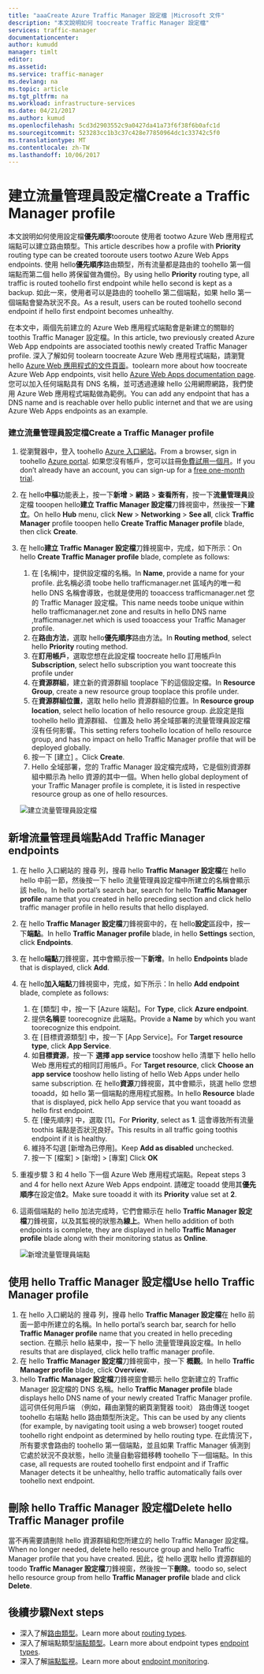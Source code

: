 ```yaml
---
title: "aaaCreate Azure Traffic Manager 設定檔 |Microsoft 文件"
description: "本文說明如何 toocreate Traffic Manager 設定檔"
services: traffic-manager
documentationcenter: 
author: kumudd
manager: timlt
editor: 
ms.assetid: 
ms.service: traffic-manager
ms.devlang: na
ms.topic: article
ms.tgt_pltfrm: na
ms.workload: infrastructure-services
ms.date: 04/21/2017
ms.author: kumud
ms.openlocfilehash: 5cd3d2903552c9a0427da41a73f6f38f6b0afc1d
ms.sourcegitcommit: 523283cc1b3c37c428e77850964dc1c33742c5f0
ms.translationtype: MT
ms.contentlocale: zh-TW
ms.lasthandoff: 10/06/2017
---
```

# <a name="create-a-traffic-manager-profile"></a><span data-ttu-id="8bb5f-103">建立流量管理員設定檔</span><span class="sxs-lookup"><span data-stu-id="8bb5f-103">Create a Traffic Manager profile</span></span>

<span data-ttu-id="8bb5f-104">本文說明如何使用設定檔**優先順序**tooroute 使用者 tootwo Azure Web 應用程式端點可以建立路由類型。</span><span class="sxs-lookup"><span data-stu-id="8bb5f-104">This article describes how a profile with **Priority** routing type can be created tooroute users tootwo Azure Web Apps endpoints.</span></span> <span data-ttu-id="8bb5f-105">使用 hello**優先順序**路由類型，所有流量都是路由的 toohello 第一個端點而第二個 hello 將保留做為備份。</span><span class="sxs-lookup"><span data-stu-id="8bb5f-105">By using hello **Priority** routing type, all traffic is routed toohello first endpoint while hello second is kept as a backup.</span></span> <span data-ttu-id="8bb5f-106">如此一來，使用者可以是路由的 toohello 第二個端點，如果 hello 第一個端點會變為狀況不良。</span><span class="sxs-lookup"><span data-stu-id="8bb5f-106">As a result, users can be routed toohello second endpoint if hello first endpoint becomes unhealthy.</span></span>

<span data-ttu-id="8bb5f-107">在本文中，兩個先前建立的 Azure Web 應用程式端點會是新建立的關聯的 toothis Traffic Manager 設定檔。</span><span class="sxs-lookup"><span data-stu-id="8bb5f-107">In this article, two previously created Azure Web App endpoints are associated toothis newly created Traffic Manager profile.</span></span> <span data-ttu-id="8bb5f-108">深入了解如何 toolearn toocreate Azure Web 應用程式端點，請瀏覽 hello [Azure Web 應用程式的文件頁面](https://docs.microsoft.com/azure/app-service-web/)。</span><span class="sxs-lookup"><span data-stu-id="8bb5f-108">toolearn more about how toocreate Azure Web App endpoints, visit hello [Azure Web Apps documentation page](https://docs.microsoft.com/azure/app-service-web/).</span></span> <span data-ttu-id="8bb5f-109">您可以加入任何端點具有 DNS 名稱，並可透過連線 hello 公用網際網路，我們使用 Azure Web 應用程式端點做為範例。</span><span class="sxs-lookup"><span data-stu-id="8bb5f-109">You can add any endpoint that has a DNS name and is reachable over hello public internet and that we are using Azure Web Apps endpoints as an example.</span></span>

### <a name="create-a-traffic-manager-profile"></a><span data-ttu-id="8bb5f-110">建立流量管理員設定檔</span><span class="sxs-lookup"><span data-stu-id="8bb5f-110">Create a Traffic Manager profile</span></span>
1. <span data-ttu-id="8bb5f-111">從瀏覽器中，登入 toohello [Azure 入口網站](http://portal.azure.com)。</span><span class="sxs-lookup"><span data-stu-id="8bb5f-111">From a browser, sign in toohello [Azure portal](http://portal.azure.com).</span></span> <span data-ttu-id="8bb5f-112">如果您沒有帳戶，您可以註冊[免費試用一個月](https://azure.microsoft.com/free/)。</span><span class="sxs-lookup"><span data-stu-id="8bb5f-112">If you don’t already have an account, you can sign-up for a [free one-month trial](https://azure.microsoft.com/free/).</span></span> 
2. <span data-ttu-id="8bb5f-113">在 hello**中樞**功能表上，按一下**新增** > **網路** > **查看所有**，按一下**流量管理員**設定檔 tooopen hello**建立 Traffic Manager 設定檔**刀鋒視窗中，然後按一下**建立**。</span><span class="sxs-lookup"><span data-stu-id="8bb5f-113">On hello **Hub** menu, click **New** > **Networking** > **See all**, click **Traffic Manager** profile tooopen hello **Create Traffic Manager profile** blade, then click **Create**.</span></span>
3. <span data-ttu-id="8bb5f-114">在 hello**建立 Traffic Manager 設定檔**刀鋒視窗中，完成，如下所示：</span><span class="sxs-lookup"><span data-stu-id="8bb5f-114">On hello **Create Traffic Manager profile** blade, complete as follows:</span></span>
    1. <span data-ttu-id="8bb5f-115">在 [名稱]中，提供設定檔的名稱。</span><span class="sxs-lookup"><span data-stu-id="8bb5f-115">In **Name**, provide a name for your profile.</span></span> <span data-ttu-id="8bb5f-116">此名稱必須 toobe hello trafficmanager.net 區域內的唯一和 hello DNS 名稱會導致<name>，也就是使用的 tooaccess trafficmanager.net 您的 Traffic Manager 設定檔。</span><span class="sxs-lookup"><span data-stu-id="8bb5f-116">This name needs toobe unique within hello trafficmanager.net zone and results in hello DNS name <name>,trafficmanager.net which is used tooaccess your Traffic Manager profile.</span></span>
    2. <span data-ttu-id="8bb5f-117">在**路由方法**，選取 hello**優先順序**路由方法。</span><span class="sxs-lookup"><span data-stu-id="8bb5f-117">In **Routing method**, select hello **Priority** routing method.</span></span>
    3. <span data-ttu-id="8bb5f-118">在**訂用帳戶**，選取您想在此設定檔 toocreate hello 訂用帳戶</span><span class="sxs-lookup"><span data-stu-id="8bb5f-118">In **Subscription**, select hello subscription you want toocreate this profile under</span></span>
    4. <span data-ttu-id="8bb5f-119">在**資源群組**，建立新的資源群組 tooplace 下的這個設定檔。</span><span class="sxs-lookup"><span data-stu-id="8bb5f-119">In **Resource Group**, create a new resource group tooplace this profile under.</span></span>
    5. <span data-ttu-id="8bb5f-120">在**資源群組位置**，選取 hello hello 資源群組的位置。</span><span class="sxs-lookup"><span data-stu-id="8bb5f-120">In **Resource group location**, select hello location of hello resource group.</span></span> <span data-ttu-id="8bb5f-121">此設定是指 toohello hello 資源群組、 位置及 hello 將全域部署的流量管理員設定檔沒有任何影響。</span><span class="sxs-lookup"><span data-stu-id="8bb5f-121">This setting refers toohello location of hello resource group, and has no impact on hello Traffic Manager profile that will be deployed globally.</span></span>
    6. <span data-ttu-id="8bb5f-122">按一下 [建立] 。</span><span class="sxs-lookup"><span data-stu-id="8bb5f-122">Click **Create**.</span></span>
    7. <span data-ttu-id="8bb5f-123">Hello 全域部署，您的 Traffic Manager 設定檔完成時，它是個別資源群組中顯示為 hello 資源的其中一個。</span><span class="sxs-lookup"><span data-stu-id="8bb5f-123">When hello global deployment of your Traffic Manager profile is complete, it is listed in respective resource group as one of hello resources.</span></span>

    ![建立流量管理員設定檔](./media/traffic-manager-create-profile/Create-traffic-manager-profile.png)

## <a name="add-traffic-manager-endpoints"></a><span data-ttu-id="8bb5f-125">新增流量管理員端點</span><span class="sxs-lookup"><span data-stu-id="8bb5f-125">Add Traffic Manager endpoints</span></span>

1. <span data-ttu-id="8bb5f-126">在 hello 入口網站的 搜尋 列，搜尋 hello **Traffic Manager 設定檔**在 hello hello 中前一節，然後按一下 hello 流量管理員設定檔中所建立的名稱會顯示該 hello。</span><span class="sxs-lookup"><span data-stu-id="8bb5f-126">In hello portal’s search bar, search for hello **Traffic Manager profile** name that you created in hello preceding section and click hello traffic manager profile in hello results that hello displayed.</span></span>
2. <span data-ttu-id="8bb5f-127">在 hello **Traffic Manager 設定檔**刀鋒視窗中的，在 hello**設定**區段中，按一下**端點**。</span><span class="sxs-lookup"><span data-stu-id="8bb5f-127">In hello **Traffic Manager profile** blade, in hello **Settings** section, click **Endpoints**.</span></span>
3. <span data-ttu-id="8bb5f-128">在 hello**端點**刀鋒視窗，其中會顯示按一下**新增**。</span><span class="sxs-lookup"><span data-stu-id="8bb5f-128">In hello **Endpoints** blade that is displayed, click **Add**.</span></span>
4. <span data-ttu-id="8bb5f-129">在 hello**加入端點**刀鋒視窗中，完成，如下所示：</span><span class="sxs-lookup"><span data-stu-id="8bb5f-129">In hello **Add endpoint** blade, complete as follows:</span></span>
    1. <span data-ttu-id="8bb5f-130">在 [類型] 中，按一下 [Azure 端點]。</span><span class="sxs-lookup"><span data-stu-id="8bb5f-130">For **Type**, click **Azure endpoint**.</span></span>
    2. <span data-ttu-id="8bb5f-131">提供**名稱**要 toorecognize 此端點。</span><span class="sxs-lookup"><span data-stu-id="8bb5f-131">Provide a **Name** by which you want toorecognize this endpoint.</span></span>
    3. <span data-ttu-id="8bb5f-132">在 [目標資源類型] 中，按一下 [App Service]。</span><span class="sxs-lookup"><span data-stu-id="8bb5f-132">For **Target resource type**, click **App Service**.</span></span>
    4. <span data-ttu-id="8bb5f-133">如**目標資源**，按一下 **選擇 app service** tooshow hello 清單下 hello hello Web 應用程式的相同訂用帳戶。</span><span class="sxs-lookup"><span data-stu-id="8bb5f-133">For **Target resource**, click **Choose an app service** tooshow hello listing of hello Web Apps under hello same subscription.</span></span> <span data-ttu-id="8bb5f-134">在 hello**資源**刀鋒視窗，其中會顯示，挑選 hello 您想 tooadd，如 hello 第一個端點的應用程式服務。</span><span class="sxs-lookup"><span data-stu-id="8bb5f-134">In hello **Resource** blade that is displayed, pick hello App service that you want tooadd as hello first endpoint.</span></span>
    5. <span data-ttu-id="8bb5f-135">在 [優先順序] 中，選取 [1]。</span><span class="sxs-lookup"><span data-stu-id="8bb5f-135">For **Priority**, select as **1**.</span></span> <span data-ttu-id="8bb5f-136">這會導致所有流量 toothis 端點是否狀況良好。</span><span class="sxs-lookup"><span data-stu-id="8bb5f-136">This results in all traffic going toothis endpoint if it is healthy.</span></span>
    6. <span data-ttu-id="8bb5f-137">維持不勾選 [新增為已停用]。</span><span class="sxs-lookup"><span data-stu-id="8bb5f-137">Keep **Add as disabled** unchecked.</span></span>
    7. <span data-ttu-id="8bb5f-138">按一下 [檔案] &gt; [新增] &gt; [專案] </span><span class="sxs-lookup"><span data-stu-id="8bb5f-138">Click **OK**</span></span>
5.  <span data-ttu-id="8bb5f-139">重複步驟 3 和 4 hello 下一個 Azure Web 應用程式端點。</span><span class="sxs-lookup"><span data-stu-id="8bb5f-139">Repeat steps 3 and 4 for hello next Azure Web Apps endpoint.</span></span> <span data-ttu-id="8bb5f-140">請確定 tooadd 使用其**優先順序**在設定值**2**。</span><span class="sxs-lookup"><span data-stu-id="8bb5f-140">Make sure tooadd it with its **Priority** value set at **2**.</span></span>
6.  <span data-ttu-id="8bb5f-141">這兩個端點的 hello 加法完成時，它們會顯示在 hello **Traffic Manager 設定檔**刀鋒視窗，以及其監視的狀態為**線上**。</span><span class="sxs-lookup"><span data-stu-id="8bb5f-141">When hello addition of both endpoints is complete, they are displayed in hello **Traffic Manager profile** blade along with their monitoring status as **Online**.</span></span>

    ![新增流量管理員端點](./media/traffic-manager-create-profile/add-traffic-manager-endpoint.png)

## <a name="use-hello-traffic-manager-profile"></a><span data-ttu-id="8bb5f-143">使用 hello Traffic Manager 設定檔</span><span class="sxs-lookup"><span data-stu-id="8bb5f-143">Use hello Traffic Manager profile</span></span>
1.  <span data-ttu-id="8bb5f-144">在 hello 入口網站的 搜尋 列，搜尋 hello **Traffic Manager 設定檔**在 hello 前面一節中所建立的名稱。</span><span class="sxs-lookup"><span data-stu-id="8bb5f-144">In hello portal’s search bar, search for hello **Traffic Manager profile** name that you created in hello preceding section.</span></span> <span data-ttu-id="8bb5f-145">在顯示 hello 結果中，按一下 hello 流量管理員設定檔。</span><span class="sxs-lookup"><span data-stu-id="8bb5f-145">In hello results that are displayed, click hello traffic manager profile.</span></span>
2. <span data-ttu-id="8bb5f-146">在 hello **Traffic Manager 設定檔**刀鋒視窗中，按一下 **概觀**。</span><span class="sxs-lookup"><span data-stu-id="8bb5f-146">In hello **Traffic Manager profile** blade, click **Overview**.</span></span>
3. <span data-ttu-id="8bb5f-147">hello **Traffic Manager 設定檔**刀鋒視窗會顯示 hello 您新建立的 Traffic Manager 設定檔的 DNS 名稱。</span><span class="sxs-lookup"><span data-stu-id="8bb5f-147">hello **Traffic Manager profile** blade displays hello DNS name of your newly created Traffic Manager profile.</span></span> <span data-ttu-id="8bb5f-148">這可供任何用戶端 （例如，藉由瀏覽的網頁瀏覽器 tooit） 路由傳送 tooget toohello 右端點 hello 路由類型所決定。</span><span class="sxs-lookup"><span data-stu-id="8bb5f-148">This can be used by any clients (for example, by navigating tooit using a web browser) tooget routed toohello right endpoint as determined by hello routing type.</span></span> <span data-ttu-id="8bb5f-149">在此情況下，所有要求會路由的 toohello 第一個端點，並且如果 Traffic Manager 偵測到它處於狀況不良狀態，hello 流量自動容錯移轉 toohello 下一個端點。</span><span class="sxs-lookup"><span data-stu-id="8bb5f-149">In this case, all requests are routed toohello first endpoint and if Traffic Manager detects it be unhealthy, hello traffic automatically fails over toohello next endpoint.</span></span>

## <a name="delete-hello-traffic-manager-profile"></a><span data-ttu-id="8bb5f-150">刪除 hello Traffic Manager 設定檔</span><span class="sxs-lookup"><span data-stu-id="8bb5f-150">Delete hello Traffic Manager profile</span></span>
<span data-ttu-id="8bb5f-151">當不再需要請刪除 hello 資源群組和您所建立的 hello Traffic Manager 設定檔。</span><span class="sxs-lookup"><span data-stu-id="8bb5f-151">When no longer needed, delete hello resource group and hello Traffic Manager profile that you have created.</span></span> <span data-ttu-id="8bb5f-152">因此，從 hello 選取 hello 資源群組的 toodo **Traffic Manager 設定檔**刀鋒視窗，然後按一下**刪除**。</span><span class="sxs-lookup"><span data-stu-id="8bb5f-152">toodo so, select hello resource group from hello **Traffic Manager profile** blade and click **Delete**.</span></span>

## <a name="next-steps"></a><span data-ttu-id="8bb5f-153">後續步驟</span><span class="sxs-lookup"><span data-stu-id="8bb5f-153">Next steps</span></span>

- <span data-ttu-id="8bb5f-154">深入了解[路由類型](traffic-manager-routing-methods.md)。</span><span class="sxs-lookup"><span data-stu-id="8bb5f-154">Learn more about [routing types](traffic-manager-routing-methods.md).</span></span>
- <span data-ttu-id="8bb5f-155">深入了解端點類型[端點類型](traffic-manager-endpoint-types.md)。</span><span class="sxs-lookup"><span data-stu-id="8bb5f-155">Learn more about endpoint types [endpoint types](traffic-manager-endpoint-types.md).</span></span>
- <span data-ttu-id="8bb5f-156">深入了解[端點監視](traffic-manager-monitoring.md)。</span><span class="sxs-lookup"><span data-stu-id="8bb5f-156">Learn more about [endpoint monitoring](traffic-manager-monitoring.md).</span></span>



